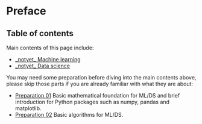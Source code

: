# Preface

## Table of contents

Main contents of this page include:

* [\_notyet\_ Machine learning](machine-learning/)
* [\_notyet\_ Data science](data-science/)

You may need some preparation before diving into the main contents above, please skip those parts if you are already familiar with what they are about:

* [Preparation 01](preparation-01/) Basic mathematical foundation for ML/DS and brief introduction for Python packages such as numpy, pandas and matplotlib.
* [Preparation 02](preparation-02/) Basic algorithms for ML/DS.

